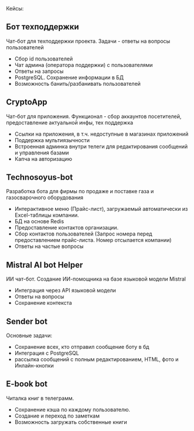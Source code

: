 Кейсы:

<h2><b>Бот техподдержки</b></h2>

Чат-бот для техподдержки проекта. Задачи - ответы на вопросы пользователей

- Сбор id пользователей
- Чат админа (оператора поддержки) с пользователями
- Ответы на запросы
- PostgreSQL. Сохранение информации в БД
- Возможность банить/разбанивать пользователей

<h2><b>CryptoApp</b></h2>

Чат-бот для приложения. Функционал - сбор аккаунтов посетителей, предоставление актуальной инфы, тех поддержка

- Ссылки на приложения, в т.ч. недоступные в магазинах приложений
- Поддержка мультиязычности
- Встроенная админка внутри телеги для редактирования сообщений и управления базами
- Капча на авторизацию

<h2><b>Technosoyus-bot</b></h2>

Разработка бота для фирмы по продаже и поставке газа и газосварочного оборудования

- Интерактивное меню (Прайс-лист), загружаемый автоматически из Excel-таблицы компании.
- БД на основе Redis
- Предоставление контактов организации.
- Сбор контактов пользователей (Запрос номера перед предоставлением прайс-листа. Номер отсылается компании)
- Ответы на частые вопросы


<h2><b>Mistral AI bot Helper</b></h2>

ИИ чат-бот. Создание ИИ-помощника на базе языковой модели Mistral 

- Интеграция через API языковой модели
- Ответы на вопросы
- Сохранение контекста

<h2>Sender bot</h2>

Основные задачи: 

- Сохранение всех, кто отправил сообщение боту в бд
- Интеграция с PostgreSQL
- рассылка сообщений с полным редактированием, HTML, фото и Инлайн-кнопки

<h2><b>E-book bot</b></h2>

Читалка книг в телеграмм.

- Сохранение кэша по каждому пользователю.
- Создание и переход по заметкам
- Возможность загружать собственные книги
